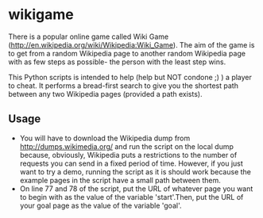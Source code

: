 wikigame
========
There is a popular online game called Wiki Game (http://en.wikipedia.org/wiki/Wikipedia:Wiki_Game). The aim of the game is to get from a random Wikipedia page to another random Wikipedia page with as few steps as possible- the person with the least step wins. 

This Python scripts is intended to help (help but NOT condone ;) ) a player to cheat. It performs a bread-first search to give you the shortest path between any two Wikipedia pages (provided a path exists).

Usage
-----
- You will have to download the Wikipedia dump from http://dumps.wikimedia.org/ and run the script on the local dump because, obviously, Wikipedia puts a restrictions to the number of requests you can send in a fixed period of time. However, if you just want to try a demo, running the script as it is should work because the example pages in the script have a small path between them. 
- On line 77 and 78 of the script, put the URL of whatever page you want to begin with as the value of the variable 'start'.Then, put the URL of your goal page as the value of the variable 'goal'.
